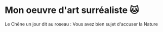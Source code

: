# Mon oeuvre d'art surréaliste  :cat:
Le Chêne un jour dit au roseau :
Vous avez bien sujet d'accuser la Nature
